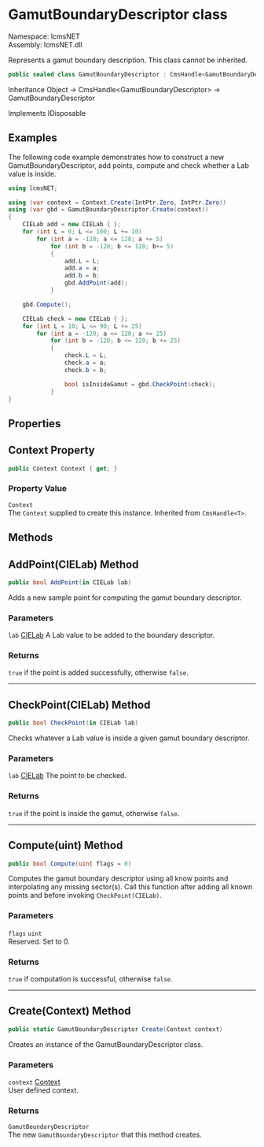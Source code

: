 # GamutBoundaryDescriptor class

Namespace: lcmsNET  
Assembly: lcmsNET.dll

Represents a gamut boundary description. This class cannot be inherited.

```csharp
public sealed class GamutBoundaryDescriptor : CmsHandle<GamutBoundaryDescriptor>
```

Inheritance Object → CmsHandle\<GamutBoundaryDescriptor> → GamutBoundaryDescriptor

Implements IDisposable

## Examples

The following code example demonstrates how to construct a new GamutBoundaryDescriptor, add points, compute and check whether a Lab value is inside.

```csharp
using lcmsNET;

using (var context = Context.Create(IntPtr.Zero, IntPtr.Zero))
using (var gbd = GamutBoundaryDescriptor.Create(context))
{
    CIELab add = new CIELab { };
    for (int L = 0; L <= 100; L += 10)
        for (int a = -128; a <= 128; a += 5)
            for (int b = -128; b <= 128; b+= 5)
            {
                add.L = L;
                add.a = a;
                add.b = b;
                gbd.AddPoint(add);
            }

    gbd.Compute();

    CIELab check = new CIELab { };
    for (int L = 10; L <= 90; L += 25)
        for (int a = -120; a <= 120; a += 25)
            for (int b = -120; b <= 120; b += 25)
            {
                check.L = L;
                check.a = a;
                check.b = b;

                bool isInsideGamut = gbd.CheckPoint(check);
            }
}
```

## Properties
## Context Property

```csharp
public Context Context { get; }
```

### Property Value

`Context`  
The `Context` supplied to create this instance. Inherited from `CmsHandle<T>`.

## Methods
## AddPoint(CIELab) Method

```csharp
public bool AddPoint(in CIELab lab)
```

Adds a new sample point for computing the gamut boundary descriptor.

### Parameters

`lab` [CIELab](./CIELab)
A Lab value to be added to the boundary descriptor.

### Returns
`true` if the point is added successfully, otherwise `false`.

---
## CheckPoint(CIELab) Method

```csharp
public bool CheckPoint(in CIELab lab)
```

Checks whatever a Lab value is inside a given gamut boundary descriptor.

### Parameters

`lab` [CIELab](./CIELab)
The point to be checked.

### Returns
`true` if the point is inside the gamut, otherwise `false`.

---
## Compute(uint) Method

```csharp
public bool Compute(uint flags = 0)
```

Computes the gamut boundary descriptor using all know points and interpolating any missing sector(s). Call this function after adding all known points and before invoking `CheckPoint(CIELab)`.

### Parameters

`flags` `uint`  
Reserved. Set to 0.

### Returns
`true` if computation is successful, otherwise `false`.

---
## Create(Context) Method

```csharp
public static GamutBoundaryDescriptor Create(Context context)
```

Creates an instance of the GamutBoundaryDescriptor class.

### Parameters

`context` [Context](./Context)  
User defined context.

### Returns

`GamutBoundaryDescriptor`  
The new `GamutBoundaryDescriptor` that this method creates.
